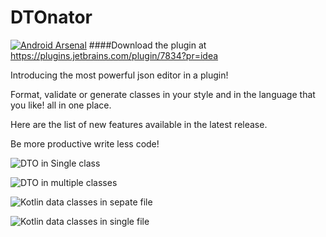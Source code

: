# DTOnator
[![Android Arsenal](https://img.shields.io/badge/Android%20Arsenal-DTOnator-green.svg?style=flat)](https://android-arsenal.com/details/1/2289)
####Download the plugin at https://plugins.jetbrains.com/plugin/7834?pr=idea

Introducing the most powerful json editor in a plugin!    

Format, validate or generate classes in your style and in the language that you like! all in one place.   

Here are the list of new features available in the latest release.   


Be more productive write less code!

![DTO in Single class](https://github.com/nvinayshetty/DTOnator/blob/master/Screenshot/java_single.gif
 "DTOnator")
 
![DTO in multiple classes](https://github.com/nvinayshetty/DTOnator/blob/master/Screenshot/java_multiple_class.gif
 "DTOnator")

![Kotlin data classes in sepate file](https://github.com/nvinayshetty/DTOnator/blob/master/Screenshot/multiple_kolin_var.gif
 "DTOnator")
 
 ![Kotlin data classes in single file](https://github.com/nvinayshetty/DTOnator/blob/master/Screenshot/single_jackson_val.gif
 "DTOnator")
